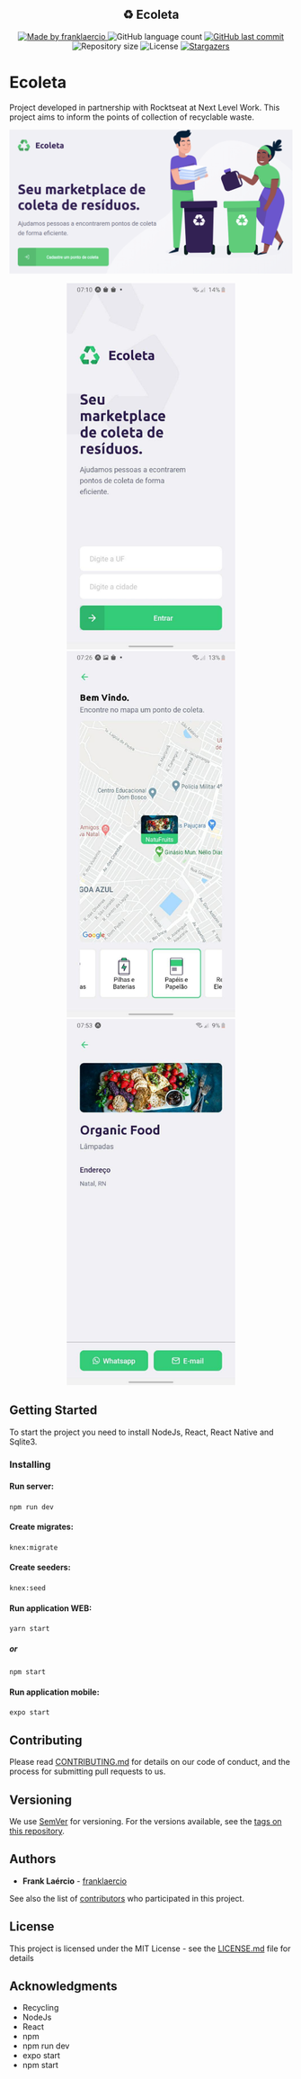 <h2 align="center"> 
	♻ Ecoleta
</h1>

<p align="center">
  <a href="https://www.linkedin.com/in/frank-laercio/">
    <img alt="Made by franklaercio" src="https://img.shields.io/badge/Likedin-Made%20by%20franklaercio-blue">
  </a>
  
  <img alt="GitHub language count" src="https://img.shields.io/github/languages/count/franklaercio/Ecoleta?color=%2304D361">
  
  <a href="https://github.com/franklaercio/Ecoleta/commits/master">
    <img alt="GitHub last commit" src="https://img.shields.io/github/last-commit/franklaercio/Ecoleta">
  </a>
  
  <img alt="Repository size" src="https://img.shields.io/github/repo-size/franklaercio/Ecoleta">

  <img alt="License" src="https://img.shields.io/badge/license-MIT-brightgreen">
   <a href="https://github.com/franklaercio/Ecoleta/stargazers">
    <img alt="Stargazers" src="https://img.shields.io/github/stars/franklaercio/Ecoleta?style=social">
  </a>
</p>

# Ecoleta

Project developed in partnership with Rocktseat at Next Level Work. This project aims to inform the points of collection of recyclable waste.
<p align="center">
<img src="assets/web_1.png">
</p>	
<p align="center">
<img src="assets/mobile_1.jpeg" width="300">  <img src="assets/mobile_2.jpeg" width="300">  <img src="assets/mobile_3.jpeg" width="300">
</p>	

## Getting Started

To start the project you need to install NodeJs, React, React Native and Sqlite3.

### Installing

#### Run server: 

```npm run dev```

#### Create migrates:

```knex:migrate```

#### Create seeders:

```knex:seed```

#### Run application WEB:

```yarn start```

##### or 

```npm start```

#### Run application mobile:

```expo start```

## Contributing

Please read [CONTRIBUTING.md](https://gist.github.com/PurpleBooth/b24679402957c63ec426) for details on our code of conduct, and the process for submitting pull requests to us.

## Versioning

We use [SemVer](http://semver.org/) for versioning. For the versions available, see the [tags on this repository](https://github.com/franklaercio/Ecoleta/tags). 

## Authors

* **Frank Laércio** - [franklaercio](https://github.com/franklaercio)

See also the list of [contributors](https://github.com/franklaercio/Ecoleta/contributors) who participated in this project.

## License

This project is licensed under the MIT License - see the [LICENSE.md](LICENSE.md) file for details

## Acknowledgments

* Recycling
* NodeJs
* React
* npm
* npm run dev
* expo start
* npm start

